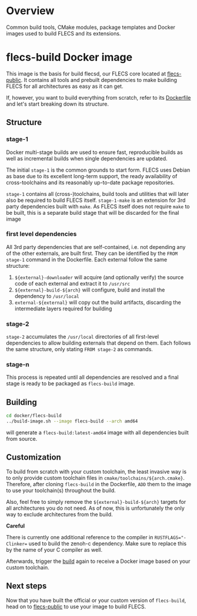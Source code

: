 # Overview
Common build tools, CMake modules, package templates and Docker images used to build FLECS and its extensions.

# flecs-build Docker image
This image is the basis for build flecsd, our FLECS core located at [flecs-public](https://github.com/FLECS-Technologies/flecs-public). It contains all tools and prebuilt dependencies to make building FLECS for all architectures as easy as it can get.

If, however, you want to build everything from scratch, refer to its [Dockerfile](https://github.com/FLECS-Technologies/flecs-build/tree/main/docker/flecs-build/Dockerfile) and let's start breaking down its structure.

## Structure
### stage-1
Docker multi-stage builds are used to ensure fast, reproducible builds as well as incremental builds when single dependencies are updated.

The initial `stage-1` is the common grounds to start form. FLECS uses Debian as base due to its excellent long-term support, the ready availability of cross-toolchains and its reasonably up-to-date package repositories.

`stage-1` contains all (cross-)toolchains, build tools and utilities that will later also be required to build FLECS itself. `stage-1-make` is an extension for 3rd party dependencies built with `make`. As FLECS itself does not require `make` to be built, this is a separate build stage that will be discarded for the final image

### first level dependencies
All 3rd party dependencies that are self-contained, i.e. not depending any of the other externals, are built first. They can be identified by the `FROM stage-1` command in the Dockerfile. Each external follow the same structure:

1. `${external}-downloader` will acquire (and optionally verify) the source code of each external and extract it to `/usr/src`
2. `${external}-build-${arch}` will configure, build and install the dependency to `/usr/local`
3. `external-${external}` will copy out the build artifacts, discarding the intermediate layers required for building

### stage-2
`stage-2` accumulates the `/usr/local` directories of all first-level dependencies to allow building externals that depend on them. Each follows the same structure, only stating `FROM stage-2` as commands.

### stage-n
This process is repeated until all dependencies are resolved and a final stage is ready to be packaged as `flecs-build` image.

## Building
```bash
cd docker/flecs-build
../build-image.sh --image flecs-build --arch amd64
```

will generate a `flecs-build:latest-amd64` image with all dependencies built from source.

## Customization
To build from scratch with your custom toolchain, the least invasive way is to only provide custom toolchain files in `cmake/toolchains/${arch.cmake}`. Therefore, after cloning `flecs-build` in the Dockerfile, `ADD` them to the image to use your toolchain(s) throughout the build.

Also, feel free to simply remove the `${external}-build-${arch}` targets for all architectures you do not need. As of now, this is unfortunately the only way to exclude architectures from the build.

**Careful**

There is currently one additional reference to the compiler in `RUSTFLAGS="-Clinker=` used to build the zenoh-c dependency. Make sure to replace this by the name of your C compiler as well.

Afterwards, trigger the [build](https://github.com/FLECS-Technologies/flecs-build/blob/main/README.md#building) again to receive a Docker image based on your custom toolchain.

## Next steps
Now that you have built the official or your custom version of `flecs-build`, head on to [flecs-public](https://github.com/FLECS-Technologies/flecs-public#the-recommended-way) to use your image to build FLECS.